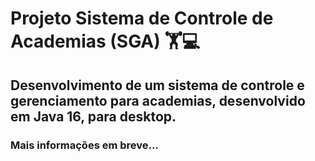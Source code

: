 # Projeto Sistema de Controle de Academias (SGA) 🏋️💻
## Desenvolvimento de um sistema de controle e gerenciamento para academias, desenvolvido em Java 16, para desktop.

### Mais informações em breve...
